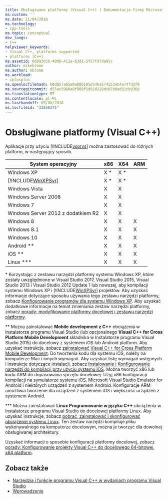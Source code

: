 ```yaml
---
title: Obsługiwane platformy (Visual C++) | Dokumentacja firmy Microsoft
ms.custom: ''
ms.date: 11/04/2016
ms.technology:
- cpp-tools
ms.topic: conceptual
dev_langs:
- C++
helpviewer_keywords:
- Visual C++, platforms supported
- platforms [C++]
ms.assetid: 0d893056-4008-411a-b3d1-5f57fd7da95c
author: mikeblome
ms.author: mblome
ms.workload:
- cplusplus
ms.openlocfilehash: b0d857a65e0a08b105d54ba574553ab4a74fd3f9
ms.sourcegitcommit: d55ac596ba8f908f5d91d228dc070dad31cb8360
ms.translationtype: MT
ms.contentlocale: pl-PL
ms.lasthandoff: 05/08/2018
ms.locfileid: "33858375"
---
```

# <a name="supported-platforms-visual-c"></a>Obsługiwane platformy (Visual C++)

Aplikacje przy użyciu [!INCLUDE[vsprvs](assembler/masm/includes/vsprvs_md.md)] można zastosować do różnych platform, w następujący sposób.

|System operacyjny|x86|X64|ARM|
|----------------------|---------|---------|---------|
|Windows XP|X *|X *||
|[!INCLUDE[WinXPSvr](build/includes/winxpsvr_md.md)]|X *|X *||
|Windows Vista|X|X||
|Windows Server 2008|X|X||
|Windows 7|X|X||
|Windows Server 2012 z dodatkiem R2|X|X||
|Windows 8|X|X|X|
|Windows 8.1|X|X|X|
|Windows 10|X|X|X|
|Android **|X|X|X|
|iOS **|X|X|X|
|Linux ***|X|X|X|

\* Korzystając z zestawu narzędzi platformy systemu Windows XP, które zostały uwzględnione w Visual Studio 2017, Visual Studio 2015, Visual Studio 2013 i Visual Studio 2012 Update 1 lub nowszej, aby kompilacji systemu Windows XP i [!INCLUDE[WinXPSvr](build/includes/winxpsvr_md.md)] projektów. Aby uzyskać informacje dotyczące sposobu używania tego zestawu narzędzi platformy, zobacz [Konfigurowanie programów dla systemu Windows XP](build/configuring-programs-for-windows-xp.md). Aby uzyskać dodatkowe informacje na temat zmieniania zestaw narzędzi platformy, zobacz [porady: modyfikowanie platformy docelowej i zestawu narzędzi platformy](build/how-to-modify-the-target-framework-and-platform-toolset.md).

\*\* Można zainstalować **Mobile development z C++** obciążenia w Instalatorze programu Visual Studio (lub opcjonalnego **Visual C++ for Cross Platform Mobile Development** składnika w Instalatorze programu Visual Studio 2015) do docelowy z systemem iOS lub Android platform. Aby uzyskać instrukcje, zobacz [zainstalować Visual C++ for Cross Platform Mobile Development](/visualstudio/cross-platform/install-visual-cpp-for-cross-platform-mobile-development). Do tworzenia kodu dla systemu iOS, należy na komputerze Mac i innych wymagań. Aby uzyskać listę wymagań wstępnych i instrukcje dotyczące instalacji, zobacz [Instalowanie i Konfigurowanie narzędzi do kompilacji przy użyciu systemu iOS](/visualstudio/cross-platform/install-and-configure-tools-to-build-using-ios). Można tworzyć x86 lub kodu ARM do dopasowania sprzętu docelowej. Użyj x86 konfiguracji kompilacji na symulatorze systemu iOS, Microsoft Visual Studio Emulator for Android i niektórych urządzeń z systemem Android. Konfiguracje ARM umożliwia tworzenie dla urządzeń z systemem iOS i większość urządzeń z systemem Android.

\*\*\* Można zainstalować **Linux Programowanie w języku C++** obciążenia w Instalatorze programu Visual Studio do docelowej platformy Linux. Aby uzyskać instrukcje, zobacz [pobrać, zainstalować i skonfigurować obciążenie systemu Linux](linux/download-install-and-setup-the-linux-development-workload.md). Ten zestaw narzędzi kompiluje pliku wykonywalnego na komputerze docelowym, można je tworzyć dla dowolnej obsługiwanej architektury.

Uzyskać informacji o sposobie konfiguracji platformy docelowej, zobacz [porady: Konfigurowanie projekty Visual C++ do docelowego 64-bitowej, x64 platform](build/how-to-configure-visual-cpp-projects-to-target-64-bit-platforms.md).

## <a name="see-also"></a>Zobacz także

- [Narzędzia i funkcje programu Visual C++ w wydaniach programu Visual Studio](ide/visual-cpp-tools-and-features-in-visual-studio-editions.md)
- [Wprowadzenie](/visualstudio/ide/getting-started-with-visual-cpp-in-visual-studio)